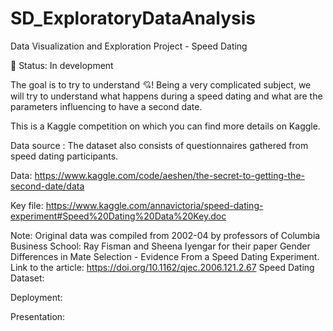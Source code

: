 # SD_ExploratoryDataAnalysis
Data Visualization and Exploration Project - Speed Dating

🚀 Status: In development

The goal is to try to understand 💘! Being a very complicated subject, we will try to understand what happens during a speed dating and what are the parameters influencing to have a second date.

This is a Kaggle competition on which you can find more details on Kaggle.

Data source :
The dataset also consists of questionnaires gathered from speed dating participants.

Data: https://www.kaggle.com/code/aeshen/the-secret-to-getting-the-second-date/data

Key file: https://www.kaggle.com/annavictoria/speed-dating-experiment#Speed%20Dating%20Data%20Key.doc

Note: Original data was compiled from 2002-04 by professors of Columbia Business School: Ray Fisman and Sheena Iyengar for their paper Gender Differences in Mate Selection - Evidence From a Speed Dating Experiment. Link to the article: https://doi.org/10.1162/qjec.2006.121.2.67
Speed Dating Dataset: 

Deployment:

Presentation: 
